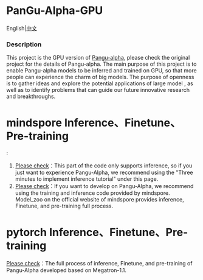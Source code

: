 # PanGu-Alpha-GPU

 English|[中文](README.md)

### Description

This project is the GPU version of [Pangu-alpha](https://git.openi.org.cn/PCL-Platform.Intelligence/PanGu-Alpha), please check the original project for the details of Pangu-alpha. The main purpose of this project is to enable Pangu-alpha models to be inferred and trained on GPU, so that more people can experience the charm of big models. The purpose of openness is to gather ideas and explore the potential applications of large model , as well as to identify problems that can guide our future innovative research and breakthroughs.


# mindspore Inference、Finetune、Pre-training
: 
1. [Please check](inference_mindspore_gpu/README-en.md)：This part of the code only supports inference, so if you just want to experience Pangu-Alpha, we recommend using the "Three minutes to implement inference tutorial" under this page.
2. [Please check](https://gitee.com/mindspore/models/tree/master/official/nlp/pangu_alpha  )：If you want to develop on Pangu-Alpha, we recommend using the training and inference code provided by mindspore. Model_zoo on the official website of mindspore provides inference, Finetune, and pre-training full process.

# pytorch Inference、Finetune、Pre-training

[Please check](panguAlpha_pytorch/README-en.md)：The full process of inference, Finetune, and pre-training of Pangu-Alpha developed based on Megatron-1.1.

